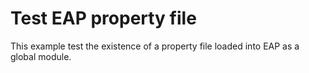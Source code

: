 # Test EAP property file

This example test the existence of a property file loaded into EAP as a global module.

